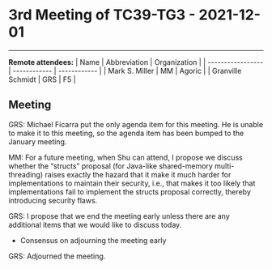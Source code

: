 # 3rd Meeting of TC39-TG3 - 2021-12-01

-----

**Remote attendees:**
| Name              | Abbreviation | Organization |
| ----------------- | ------------ | ------------ |
| Mark S. Miller    | MM           | Agoric       |
| Granville Schmidt | GRS          | F5           |

## Meeting

GRS: Michael Ficarra put the only agenda item for this meeting. He is unable to make it to this meeting, so the agenda item has been bumped to the January meeting.

MM: For a future meeting, when Shu can attend, I propose we discuss whether the “structs” proposal (for Java-like shared-memory multi-threading) raises exactly the hazard that it make it much harder for implementations to maintain their security, i.e., that makes it too likely that implementations fail to implement the structs proposal correctly, thereby introducing security flaws.

GRS: I propose that we end the meeting early unless there are any additional items that we would like to discuss today.

- Consensus on adjourning the meeting early

GRS: Adjourned the meeting.
